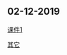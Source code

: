 ## 02-12-2019

[课件1](https://dan3011.github.io/regular/Lesson1_Alex.pdf)

[其它](https://dan3011.github.io/adults)
